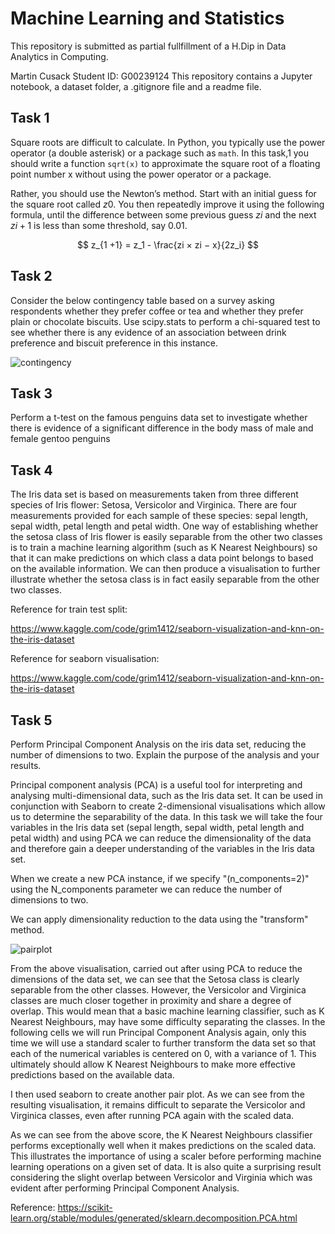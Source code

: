 # Machine Learning and Statistics

This repository is submitted as partial fullfillment of a H.Dip in Data Analytics in Computing.

Martin Cusack
Student ID: G00239124
This repository contains a Jupyter notebook, a dataset folder, a .gitignore file and a readme file.

## Task 1

Square roots are difficult to calculate. In Python, you typically use the power operator (a double asterisk) or a package such
as `math`.  In this task,1 you should write a function `sqrt(x)` to approximate the square root of a floating point number x without
using the power operator or a package.

Rather, you should use the Newton’s method. Start with an initial guess for the square root called $z0$. You then repeatedly
improve it using the following formula, until the difference between some previous guess $zi$ and the next $zi+1$
is less than some threshold, say 0.01.

$$ z_{1 +1} = z_1 - \frac{zi × zi − x}{2z_i} $$

## Task 2

Consider the below contingency table based on a survey asking respondents whether they prefer coffee or tea and whether they
prefer plain or chocolate biscuits. Use scipy.stats to perform a chi-squared test to see whether there is any evidence of an 
association between drink preference and biscuit preference in this instance.

![contingency](https://github.com/martincusack979/machine_learning_statistics/assets/79522561/67ca69c3-afc7-4bb3-81f0-bc3e2b0f95df)


## Task 3

Perform a t-test on the famous penguins data set to investigate whether there is evidence of a significant difference in the body
mass of male and female gentoo penguins

## Task 4 

The Iris data set is based on measurements taken from three different species of Iris flower: Setosa, Versicolor and Virginica.  There are four measurements provided for each sample of these species:  sepal length, sepal width, petal length and petal width.  One way of establishing whether the setosa class of Iris flower is easily separable from the other two classes is to train a machine learning algorithm (such as K Nearest Neighbours) so that it can make predictions on which class a data point belongs to based on the available information. We can then produce a visualisation to further illustrate whether the setosa class is in fact easily separable from the other two classes.


Reference for train test split:

https://www.kaggle.com/code/grim1412/seaborn-visualization-and-knn-on-the-iris-dataset

Reference for seaborn visualisation:

https://www.kaggle.com/code/grim1412/seaborn-visualization-and-knn-on-the-iris-dataset

## Task 5

Perform Principal Component Analysis on the iris data set, reducing the number of dimensions to two. Explain the purpose
of the analysis and your results.

Principal component analysis (PCA) is a useful tool for interpreting and analysing multi-dimensional data, such as the Iris data set.  It can be used in conjunction with Seaborn to create 2-dimensional visualisations which allow us to determine the separability of the data. In this task we will take the four variables in the Iris data set (sepal length, sepal width, petal length and petal width) and using PCA we can reduce the dimensionality of the data and therefore gain a deeper understanding of the variables in the Iris data set.

When we create a new PCA instance, if we specify "(n_components=2)" using the N_components parameter we can reduce the number of dimensions to two.

We can apply dimensionality reduction to the data using the "transform" method.

![pairplot](https://github.com/martincusack979/machine_learning_statistics/blob/main/pairplot.png)

From the above visualisation, carried out after using PCA to reduce the dimensions of the data set, we can see that the Setosa class is clearly separable from the other classes. However, the Versicolor and Virginica classes are much closer together in proximity and share a degree of overlap. This would mean that a basic machine learning classifier, such as K Nearest Neighbours, may have some difficulty separating the classes.  In the following cells we will run Principal Component Analysis again, only this time we will use a standard scaler to further transform the data set so that each of the numerical variables is centered on 0, with a variance of 1.  This ultimately should allow K Nearest Neighbours to make more effective predictions based on the available data.

I then used seaborn to create another pair plot.  As we can see from the resulting visualisation, it remains difficult to separate the Versicolor and Virginica classes, even after running PCA again with the scaled data.

As we can see from the above score, the K Nearest Neighbours classifier performs exceptionally well when it makes predictions on the scaled data.  This illustrates the importance of using a scaler before performing machine learning operations on a given set of data. It is also quite a surprising result considering the slight overlap between Versicolor and Virginia which was evident after performing Principal Component Analysis.

Reference: https://scikit-learn.org/stable/modules/generated/sklearn.decomposition.PCA.html

